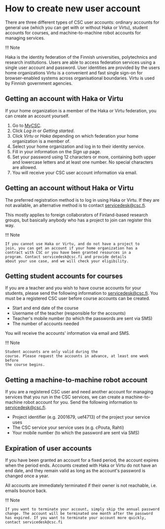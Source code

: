 # How to create new user account

There are three different types of CSC user accounts: ordinary accounts for general use (which you can get with or
without Haka or Virtu), student accounts for courses, and machine-to-machine robot accounts for managing services.

!!! Note

Haka is the identity federation of the Finnish universities, polytechnics and research institutions. Users are able to access federation services using a single user account and password. User identities are provided by the users home organizations
Virtu is a convenient and fast single sign-on for browser-enabled systems across organisational boundaries. Virtu is used by Finnish government agencies.

## Getting an account with Haka or Virtu

If your home organization is a member of the Haka or Virtu federation, you
can create an account yourself.

1. Go to [MyCSC](http://my.csc.fi).
1. Click _Log in_ or _Getting started_.
1. Click _Virtu_ or _Haka_ depending on which federation your home
organization is a member of.
1. Select your home organization and log in to their identity service.
1. Fill in your information on the _Sign up_ page.
1. Set your password using 12 characters or more, containing both upper
and lowercase letters and at least one number. No special characters are
allowed.
1. You will receive your CSC user account information via email.

## Getting an account without Haka or Virtu

The preferred registration method is to log in using Haka or
Virtu. If they are not available, an alternative method is to contact servicedesk@csc.fi.

This mostly applies to foreign collaborators of Finland-based research
groups, but basically anybody who has a project to join can register
this way.

!!! Note

    If you cannot use Haka or Virtu, and do not have a project to
    join, you can get an account if your home organization has a
    contract with CSC or you have been granted resources in a
    program. Contact servicedesk@csc.fi and provide details
    about your use case, and we will check your eligibility.

## Getting student accounts for courses

If you are a teacher and you wish to have course accounts for your
students, please send the following information to servicedesk@csc.fi. You must be a
registered CSC user before course accounts can be created.

* Start and end date of the course
* Username of the teacher (responsible for the accounts)
* Teacher's mobile number (to which the passwords are sent via SMS)
* The number of accounts needed

You will receive the accounts' information via email and SMS.

!!! Note

    Student accounts are only valid during the
    course. Please request the accounts in advance, at least one week before
    the course begins.

## Getting a machine-to-machine robot account

If you are a registered CSC user and need another account for managing
services that you run in the CSC services, we can create a
machine-to-machine robot account for you. Send the following
information to servicedesk@csc.fi.

* Project identifier (e.g. 2001679, uef4713) of the project your
  service uses
* The CSC service your service uses (e.g. cPouta, Rahti)
* Your mobile number (to which the password are sent via SMS)

## Expiration of user accounts

If you have been granted an account for a fixed period, the account expires when the period ends. Accounts created with Haka or Virtu do not have an end date, and they remain valid as long as the account's password is changed once a year.

All accounts are immediately terminated if their owner is not reachable, i.e. emails bounce back.

!!! Note

    If you want to terminate your account, simply skip the annual password
    change. The account will be terminated one month after the password
    has expired. If you want to terminate your account more quickly,
    contact servicedesk@csc.fi
